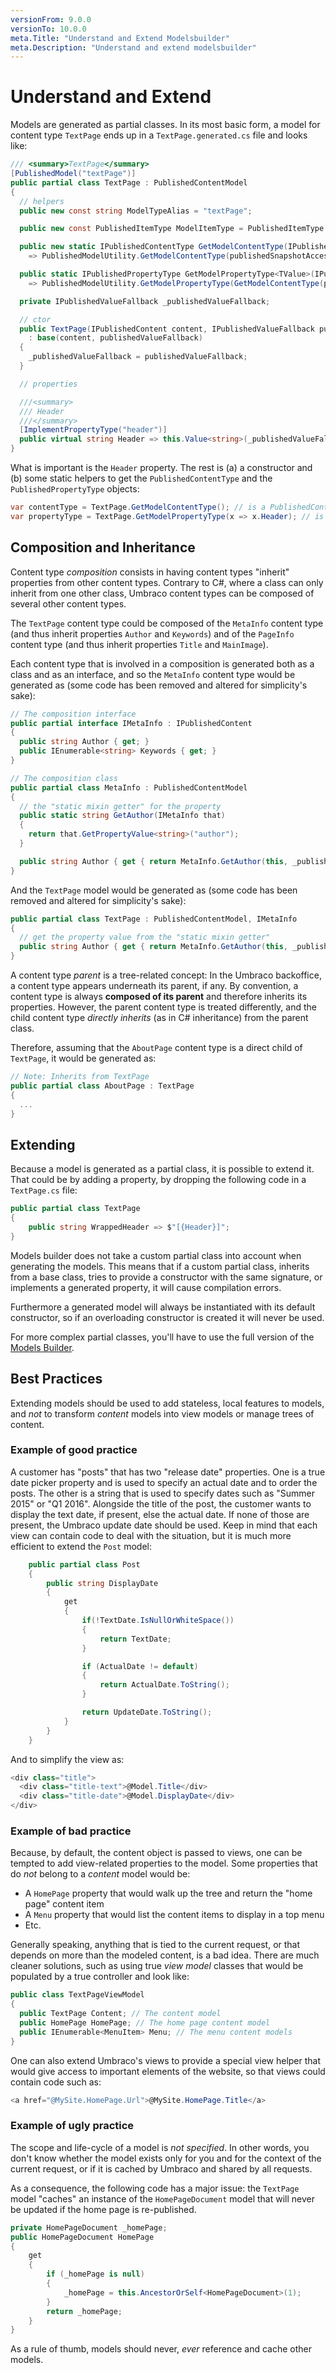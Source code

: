 ```yaml
---
versionFrom: 9.0.0
versionTo: 10.0.0
meta.Title: "Understand and Extend Modelsbuilder"
meta.Description: "Understand and extend modelsbuilder"
---
```



# Understand and Extend

Models are generated as partial classes. In its most basic form, a model for content type `TextPage` ends up in a `TextPage.generated.cs` file and looks like:

```csharp
/// <summary>TextPage</summary>
[PublishedModel("textPage")]
public partial class TextPage : PublishedContentModel
{
  // helpers
  public new const string ModelTypeAlias = "textPage";

  public new const PublishedItemType ModelItemType = PublishedItemType.Content;

  public new static IPublishedContentType GetModelContentType(IPublishedSnapshotAccessor publishedSnapshotAccessor)
    => PublishedModelUtility.GetModelContentType(publishedSnapshotAccessor, ModelItemType, ModelTypeAlias);

  public static IPublishedPropertyType GetModelPropertyType<TValue>(IPublishedSnapshotAccessor publishedSnapshotAccessor, Expression<Func<TextPage, TValue>> selector)
    => PublishedModelUtility.GetModelPropertyType(GetModelContentType(publishedSnapshotAccessor), selector);

  private IPublishedValueFallback _publishedValueFallback;

  // ctor
  public TextPage(IPublishedContent content, IPublishedValueFallback publishedValueFallback)
    : base(content, publishedValueFallback)
  {
    _publishedValueFallback = publishedValueFallback;
  }

  // properties

  ///<summary>
  /// Header
  ///</summary>
  [ImplementPropertyType("header")]
  public virtual string Header => this.Value<string>(_publishedValueFallback, "header");
}
```

What is important is the `Header` property. The rest is (a) a constructor and (b) some static helpers to get the `PublishedContentType` and the `PublishedPropertyType` objects:

```csharp
var contentType = TextPage.GetModelContentType(); // is a PublishedContentType
var propertyType = TextPage.GetModelPropertyType(x => x.Header); // is a PublishedPropertyType
```

## Composition and Inheritance

Content type *composition* consists in having content types "inherit" properties from other content types. Contrary to C#, where a class can only inherit from one other class, Umbraco content types can be composed of several other content types.

The `TextPage` content type could be composed of the `MetaInfo` content type (and thus inherit properties `Author` and `Keywords`) and of the `PageInfo` content type (and thus inherit properties `Title` and `MainImage`).

Each content type that is involved in a composition is generated both as a class and as an interface, and so the `MetaInfo` content type would be generated as (some code has been removed and altered for simplicity's sake):

```csharp
// The composition interface
public partial interface IMetaInfo : IPublishedContent
{
  public string Author { get; }
  public IEnumerable<string> Keywords { get; }
}

// The composition class
public partial class MetaInfo : PublishedContentModel
{
  // the "static mixin getter" for the property
  public static string GetAuthor(IMetaInfo that)
  {
    return that.GetPropertyValue<string>("author");
  }

  public string Author { get { return MetaInfo.GetAuthor(this, _publishedValueFallback); } }
}
```

And the `TextPage` model would be generated as (some code has been removed and altered for simplicity's sake):

```csharp
public partial class TextPage : PublishedContentModel, IMetaInfo
{
  // get the property value from the "static mixin getter"
  public string Author { get { return MetaInfo.GetAuthor(this, _publishedValueFallback); } }
}
```

A content type *parent* is a tree-related concept: In the Umbraco backoffice, a content type appears underneath its parent, if any. By convention, a content type is always **composed of its parent** and therefore inherits its properties. However, the parent content type is treated differently, and the child content type *directly inherits* (as in C# inheritance) from the parent class.

Therefore, assuming that the `AboutPage` content type is a direct child of `TextPage`, it would be generated as:

```csharp
// Note: Inherits from TextPage
public partial class AboutPage : TextPage
{
  ...
}
```

## Extending

Because a model is generated as a partial class, it is possible to extend it. That could be by adding a property, by dropping the following code in a `TextPage.cs` file:

```csharp
public partial class TextPage
{
    public string WrappedHeader => $"[{Header}]";
}
```

Models builder does not take a custom partial class into account when generating the models. This means that if a custom partial class, inherits from a base class, tries to provide a constructor with the same signature, or implements a generated property, it will cause compilation errors. 

Furthermore a generated model will always be instantiated with its default constructor, so if an overloading constructor is created it will never be used.

For more complex partial classes, you'll have to use the full version of the [Models Builder](https://github.com/zpqrtbnk/Zbu.ModelsBuilder).

## Best Practices

Extending models should be used to add stateless, local features to models, and *not* to transform *content* models into view models or manage trees of content.

### Example of good practice

A customer has "posts" that has two "release date" properties. One is a true date picker property and is used to specify an actual date and to order the posts. The other is a string that is used to specify dates such as "Summer 2015" or "Q1 2016". Alongside the title of the post, the customer wants to display the text date, if present, else the actual date. If none of those are present, the Umbraco update date should be used. Keep in mind that each view can contain code to deal with the situation, but it is much more efficient to extend the `Post` model:

```csharp
    public partial class Post
    {
        public string DisplayDate
        {
            get
            {
                if(!TextDate.IsNullOrWhiteSpace())
                {
                    return TextDate;
                }

                if (ActualDate != default)
                {
                    return ActualDate.ToString();
                }

                return UpdateDate.ToString();
            }
        }
    }
```

And to simplify the view as:

```csharp
<div class="title">
  <div class="title-text">@Model.Title</div>
  <div class="title-date">@Model.DisplayDate</div>
</div>
```

### Example of bad practice

Because, by default, the content object is passed to views, one can be tempted to add view-related properties to the model. Some properties that do *not* belong to a *content* model would be:

* A `HomePage` property that would walk up the tree and return the "home page" content item
* A `Menu` property that would list the content items to display in a top menu
* Etc.

Generally speaking, anything that is tied to the current request, or that depends on more than the modeled content, is a bad idea. There are much cleaner solutions, such as using true *view model* classes that would be populated by a true controller and look like:

```csharp
public class TextPageViewModel
{
  public TextPage Content; // The content model
  public HomePage HomePage; // The home page content model
  public IEnumerable<MenuItem> Menu; // The menu content models
}
```

One can also extend Umbraco's views to provide a special view helper that would give access to important elements of the website, so that views could contain code such as:

```csharp
<a href="@MySite.HomePage.Url">@MySite.HomePage.Title</a>
```

### Example of ugly practice

The scope and life-cycle of a model is *not specified*. In other words, you don't know whether the model exists only for you and for the context of the current request, or if it is cached by Umbraco and shared by all requests.

As a consequence, the following code has a major issue: the `TextPage` model "caches" an instance of the `HomePageDocument` model that will never be updated if the home page is re-published.

```csharp
private HomePageDocument _homePage;
public HomePageDocument HomePage
{
    get
    {
        if (_homePage is null)
        {
            _homePage = this.AncestorOrSelf<HomePageDocument>(1);
        }
        return _homePage;
    }
}
```

As a rule of thumb, models should never, *ever* reference and cache other models.
